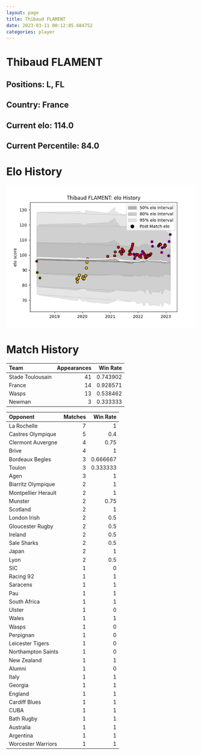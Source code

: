 ```yaml
---  
layout: page  
title: Thibaud FLAMENT  
date: 2023-03-11 00:12:05.684752  
categories: player  
---
```

# Thibaud FLAMENT

## Positions: L, FL

## Country: France

## Current elo: 114.0

## Current Percentile: 84.0

# Elo History


![elo history](history_ThibaudFLAMENT.png)
# Match History


| Team             |   Appearances |   Win Rate |
|:-----------------|--------------:|-----------:|
| Stade Toulousain |            41 |   0.743902 |
| France           |            14 |   0.928571 |
| Wasps            |            13 |   0.538462 |
| Newman           |             3 |   0.333333 |

| Opponent            |   Matches |   Win Rate |
|:--------------------|----------:|-----------:|
| La Rochelle         |         7 |   1        |
| Castres Olympique   |         5 |   0.4      |
| Clermont Auvergne   |         4 |   0.75     |
| Brive               |         4 |   1        |
| Bordeaux Begles     |         3 |   0.666667 |
| Toulon              |         3 |   0.333333 |
| Agen                |         3 |   1        |
| Biarritz Olympique  |         2 |   1        |
| Montpellier Herault |         2 |   1        |
| Munster             |         2 |   0.75     |
| Scotland            |         2 |   1        |
| London Irish        |         2 |   0.5      |
| Gloucester Rugby    |         2 |   0.5      |
| Ireland             |         2 |   0.5      |
| Sale Sharks         |         2 |   0.5      |
| Japan               |         2 |   1        |
| Lyon                |         2 |   0.5      |
| SIC                 |         1 |   0        |
| Racing 92           |         1 |   1        |
| Saracens            |         1 |   1        |
| Pau                 |         1 |   1        |
| South Africa        |         1 |   1        |
| Ulster              |         1 |   0        |
| Wales               |         1 |   1        |
| Wasps               |         1 |   0        |
| Perpignan           |         1 |   0        |
| Leicester Tigers    |         1 |   0        |
| Northampton Saints  |         1 |   0        |
| New Zealand         |         1 |   1        |
| Alumni              |         1 |   0        |
| Italy               |         1 |   1        |
| Georgia             |         1 |   1        |
| England             |         1 |   1        |
| Cardiff Blues       |         1 |   1        |
| CUBA                |         1 |   1        |
| Bath Rugby          |         1 |   1        |
| Australia           |         1 |   1        |
| Argentina           |         1 |   1        |
| Worcester Warriors  |         1 |   1        |